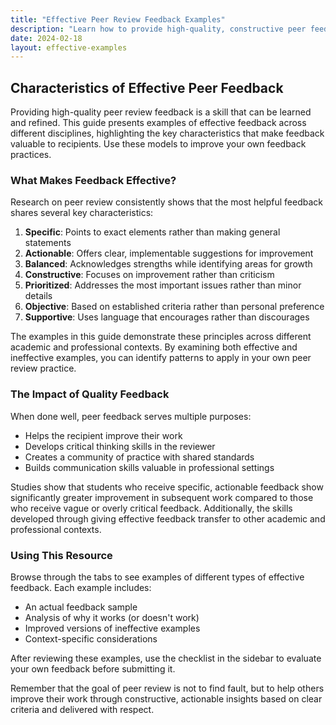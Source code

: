 ```yaml
---
title: "Effective Peer Review Feedback Examples"
description: "Learn how to provide high-quality, constructive peer feedback with these annotated examples and best practices"
date: 2024-02-18
layout: effective-examples
---
```


## Characteristics of Effective Peer Feedback

Providing high-quality peer review feedback is a skill that can be learned and refined. This guide presents examples of effective feedback across different disciplines, highlighting the key characteristics that make feedback valuable to recipients. Use these models to improve your own feedback practices.

### What Makes Feedback Effective?

Research on peer review consistently shows that the most helpful feedback shares several key characteristics:

1. **Specific**: Points to exact elements rather than making general statements
2. **Actionable**: Offers clear, implementable suggestions for improvement
3. **Balanced**: Acknowledges strengths while identifying areas for growth
4. **Constructive**: Focuses on improvement rather than criticism
5. **Prioritized**: Addresses the most important issues rather than minor details
6. **Objective**: Based on established criteria rather than personal preference
7. **Supportive**: Uses language that encourages rather than discourages

The examples in this guide demonstrate these principles across different academic and professional contexts. By examining both effective and ineffective examples, you can identify patterns to apply in your own peer review practice.

### The Impact of Quality Feedback

When done well, peer feedback serves multiple purposes:

- Helps the recipient improve their work
- Develops critical thinking skills in the reviewer
- Creates a community of practice with shared standards
- Builds communication skills valuable in professional settings

Studies show that students who receive specific, actionable feedback show significantly greater improvement in subsequent work compared to those who receive vague or overly critical feedback. Additionally, the skills developed through giving effective feedback transfer to other academic and professional contexts.

### Using This Resource

Browse through the tabs to see examples of different types of effective feedback. Each example includes:

- An actual feedback sample
- Analysis of why it works (or doesn't work)
- Improved versions of ineffective examples
- Context-specific considerations

After reviewing these examples, use the checklist in the sidebar to evaluate your own feedback before submitting it.

Remember that the goal of peer review is not to find fault, but to help others improve their work through constructive, actionable insights based on clear criteria and delivered with respect. 